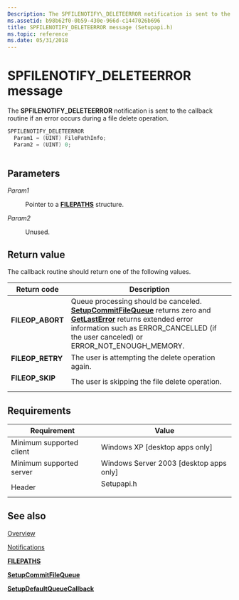 ```yaml
---
Description: The SPFILENOTIFY\_DELETEERROR notification is sent to the callback routine if an error occurs during a file delete operation.
ms.assetid: b98b62f0-0b59-430e-966d-c1447026b696
title: SPFILENOTIFY_DELETEERROR message (Setupapi.h)
ms.topic: reference
ms.date: 05/31/2018
---
```


# SPFILENOTIFY\_DELETEERROR message

The **SPFILENOTIFY\_DELETEERROR** notification is sent to the callback routine if an error occurs during a file delete operation.


```C++
SPFILENOTIFY_DELETEERROR
  Param1 = (UINT) FilePathInfo;
  Param2 = (UINT) 0;
            
```



## Parameters

<dl> <dt>

*Param1* 
</dt> <dd>

Pointer to a [**FILEPATHS**](/windows/desktop/api/Setupapi/ns-setupapi-filepaths_a) structure.

</dd> <dt>

*Param2* 
</dt> <dd>

Unused.

</dd> </dl>

## Return value

The callback routine should return one of the following values.



| Return code                                                                                  | Description                                                                                                                                                                                                                                                                   |
|----------------------------------------------------------------------------------------------|-------------------------------------------------------------------------------------------------------------------------------------------------------------------------------------------------------------------------------------------------------------------------------|
| <dl> <dt>**FILEOP\_ABORT**</dt> </dl> | Queue processing should be canceled. [**SetupCommitFileQueue**](/windows/desktop/api/Setupapi/nf-setupapi-setupcommitfilequeuea) returns zero and [**GetLastError**](/windows/desktop/api/errhandlingapi/nf-errhandlingapi-getlasterror) returns extended error information such as ERROR\_CANCELLED (if the user canceled) or ERROR\_NOT\_ENOUGH\_MEMORY.<br/> |
| <dl> <dt>**FILEOP\_RETRY**</dt> </dl> | The user is attempting the delete operation again.<br/>                                                                                                                                                                                                                 |
| <dl> <dt>**FILEOP\_SKIP**</dt> </dl>  | The user is skipping the file delete operation.<br/>                                                                                                                                                                                                                    |



 

## Requirements



| Requirement | Value |
|-------------------------------------|---------------------------------------------------------------------------------------|
| Minimum supported client<br/> | Windows XP \[desktop apps only\]<br/>                                           |
| Minimum supported server<br/> | Windows Server 2003 \[desktop apps only\]<br/>                                  |
| Header<br/>                   | <dl> <dt>Setupapi.h</dt> </dl> |



## See also

<dl> <dt>

[Overview](overview.md)
</dt> <dt>

[Notifications](notifications.md)
</dt> <dt>

[**FILEPATHS**](/windows/desktop/api/Setupapi/ns-setupapi-filepaths_a)
</dt> <dt>

[**SetupCommitFileQueue**](/windows/desktop/api/Setupapi/nf-setupapi-setupcommitfilequeuea)
</dt> <dt>

[**SetupDefaultQueueCallback**](/windows/desktop/api/Setupapi/nf-setupapi-setupdefaultqueuecallbacka)
</dt> </dl>

 

